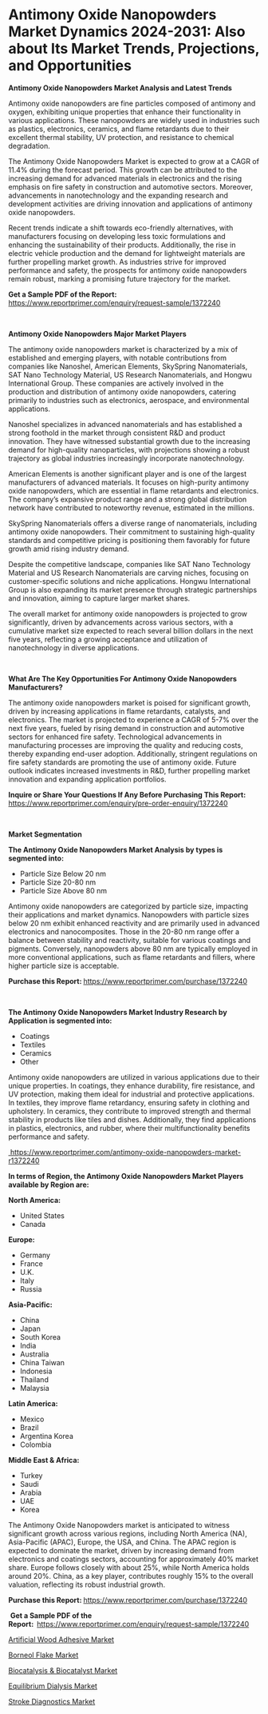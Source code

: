 <p><h1>Antimony Oxide Nanopowders Market Dynamics 2024-2031: Also about Its Market Trends, Projections, and Opportunities</h1></p><p><strong>Antimony Oxide Nanopowders Market Analysis and Latest Trends</strong></p>
<p><p>Antimony oxide nanopowders are fine particles composed of antimony and oxygen, exhibiting unique properties that enhance their functionality in various applications. These nanopowders are widely used in industries such as plastics, electronics, ceramics, and flame retardants due to their excellent thermal stability, UV protection, and resistance to chemical degradation.</p><p>The Antimony Oxide Nanopowders Market is expected to grow at a CAGR of 11.4% during the forecast period. This growth can be attributed to the increasing demand for advanced materials in electronics and the rising emphasis on fire safety in construction and automotive sectors. Moreover, advancements in nanotechnology and the expanding research and development activities are driving innovation and applications of antimony oxide nanopowders.</p><p>Recent trends indicate a shift towards eco-friendly alternatives, with manufacturers focusing on developing less toxic formulations and enhancing the sustainability of their products. Additionally, the rise in electric vehicle production and the demand for lightweight materials are further propelling market growth. As industries strive for improved performance and safety, the prospects for antimony oxide nanopowders remain robust, marking a promising future trajectory for the market.</p></p>
<p><strong>Get a Sample PDF of the Report:&nbsp;</strong> <a href="https://www.reportprimer.com/enquiry/request-sample/1372240">https://www.reportprimer.com/enquiry/request-sample/1372240</a></p>
<p>&nbsp;</p>
<p><strong>Antimony Oxide Nanopowders Major Market Players</strong></p>
<p><p>The antimony oxide nanopowders market is characterized by a mix of established and emerging players, with notable contributions from companies like Nanoshel, American Elements, SkySpring Nanomaterials, SAT Nano Technology Material, US Research Nanomaterials, and Hongwu International Group. These companies are actively involved in the production and distribution of antimony oxide nanopowders, catering primarily to industries such as electronics, aerospace, and environmental applications.</p><p>Nanoshel specializes in advanced nanomaterials and has established a strong foothold in the market through consistent R&D and product innovation. They have witnessed substantial growth due to the increasing demand for high-quality nanoparticles, with projections showing a robust trajectory as global industries increasingly incorporate nanotechnology.</p><p>American Elements is another significant player and is one of the largest manufacturers of advanced materials. It focuses on high-purity antimony oxide nanopowders, which are essential in flame retardants and electronics. The company’s expansive product range and a strong global distribution network have contributed to noteworthy revenue, estimated in the millions.</p><p>SkySpring Nanomaterials offers a diverse range of nanomaterials, including antimony oxide nanopowders. Their commitment to sustaining high-quality standards and competitive pricing is positioning them favorably for future growth amid rising industry demand.</p><p>Despite the competitive landscape, companies like SAT Nano Technology Material and US Research Nanomaterials are carving niches, focusing on customer-specific solutions and niche applications. Hongwu International Group is also expanding its market presence through strategic partnerships and innovation, aiming to capture larger market shares.</p><p>The overall market for antimony oxide nanopowders is projected to grow significantly, driven by advancements across various sectors, with a cumulative market size expected to reach several billion dollars in the next five years, reflecting a growing acceptance and utilization of nanotechnology in diverse applications.</p></p>
<p>&nbsp;</p>
<p><strong>What Are The Key Opportunities For Antimony Oxide Nanopowders Manufacturers?</strong></p>
<p><p>The antimony oxide nanopowders market is poised for significant growth, driven by increasing applications in flame retardants, catalysts, and electronics. The market is projected to experience a CAGR of 5-7% over the next five years, fueled by rising demand in construction and automotive sectors for enhanced fire safety. Technological advancements in manufacturing processes are improving the quality and reducing costs, thereby expanding end-user adoption. Additionally, stringent regulations on fire safety standards are promoting the use of antimony oxide. Future outlook indicates increased investments in R&D, further propelling market innovation and expanding application portfolios.</p></p>
<p><strong>Inquire or Share Your Questions If Any Before Purchasing This Report:</strong> <a href="https://www.reportprimer.com/enquiry/pre-order-enquiry/1372240">https://www.reportprimer.com/enquiry/pre-order-enquiry/1372240</a></p>
<p>&nbsp;</p>
<p><strong>Market Segmentation</strong></p>
<p><strong>The Antimony Oxide Nanopowders Market Analysis by types is segmented into:</strong></p>
<p><ul><li>Particle Size Below 20 nm</li><li>Particle Size 20-80 nm</li><li>Particle Size Above 80 nm</li></ul></p>
<p><p>Antimony oxide nanopowders are categorized by particle size, impacting their applications and market dynamics. Nanopowders with particle sizes below 20 nm exhibit enhanced reactivity and are primarily used in advanced electronics and nanocomposites. Those in the 20-80 nm range offer a balance between stability and reactivity, suitable for various coatings and pigments. Conversely, nanopowders above 80 nm are typically employed in more conventional applications, such as flame retardants and fillers, where higher particle size is acceptable.</p></p>
<p><strong>Purchase this Report:&nbsp;</strong><a href="https://www.reportprimer.com/purchase/1372240">https://www.reportprimer.com/purchase/1372240</a></p>
<p>&nbsp;</p>
<p><strong>The Antimony Oxide Nanopowders Market Industry Research by Application is segmented into:</strong></p>
<p><ul><li>Coatings</li><li>Textiles</li><li>Ceramics</li><li>Other</li></ul></p>
<p><p>Antimony oxide nanopowders are utilized in various applications due to their unique properties. In coatings, they enhance durability, fire resistance, and UV protection, making them ideal for industrial and protective applications. In textiles, they improve flame retardancy, ensuring safety in clothing and upholstery. In ceramics, they contribute to improved strength and thermal stability in products like tiles and dishes. Additionally, they find applications in plastics, electronics, and rubber, where their multifunctionality benefits performance and safety.</p></p>
<p><a href="https://www.reportprimer.com/antimony-oxide-nanopowders-market-r1372240">&nbsp;https://www.reportprimer.com/antimony-oxide-nanopowders-market-r1372240</a></p>
<p><strong>In terms of Region, the Antimony Oxide Nanopowders Market Players available by Region are:</strong></p>
<p>
    <p> <strong> North America: </strong>
        <ul>
            <li>United States</li>
            <li>Canada</li>
        </ul>
        </p> 
    <p> <strong> Europe: </strong>
        <ul>
            <li>Germany</li>
            <li>France</li>
            <li>U.K.</li>
            <li>Italy</li>
            <li>Russia</li>
        </ul>
        </p> 
    <p> <strong> Asia-Pacific: </strong>
        <ul>
            <li>China</li>
            <li>Japan</li>
            <li>South Korea</li>
            <li>India</li>
            <li>Australia</li>
            <li>China Taiwan</li>
            <li>Indonesia</li>
            <li>Thailand</li>
            <li>Malaysia</li>
        </ul>
        </p> 
    <p> <strong> Latin America: </strong>
        <ul>
            <li>Mexico</li>
            <li>Brazil</li>
            <li>Argentina Korea</li>
            <li>Colombia</li>
        </ul>
        </p> 
    <p> <strong> Middle East & Africa: </strong>
        <ul>
            <li>Turkey</li>
            <li>Saudi</li>
            <li>Arabia</li>
            <li>UAE</li>
            <li>Korea</li>
        </ul>
    </p>
    </p>
<p><p>The Antimony Oxide Nanopowders market is anticipated to witness significant growth across various regions, including North America (NA), Asia-Pacific (APAC), Europe, the USA, and China. The APAC region is expected to dominate the market, driven by increasing demand from electronics and coatings sectors, accounting for approximately 40% market share. Europe follows closely with about 25%, while North America holds around 20%. China, as a key player, contributes roughly 15% to the overall valuation, reflecting its robust industrial growth.</p></p>
<p><strong>Purchase this Report: </strong><a href="https://www.reportprimer.com/purchase/1372240">https://www.reportprimer.com/purchase/1372240</a></p>
<p>&nbsp;<strong>Get a Sample PDF of the Report:&nbsp;&nbsp;</strong><a href="https://www.reportprimer.com/enquiry/request-sample/1372240">https://www.reportprimer.com/enquiry/request-sample/1372240</a></p>
<p><strong></strong></p>
<p><p><a href="https://issuu.com/reportprime-2/docs/artificial-wood-adhesive-market-siz_80d503266b1164">Artificial Wood Adhesive Market</a></p><p><a href="https://issuu.com/reportprime-2/docs/borneol-flake-market-size-2030.pptx_53580ef7bcbc2a">Borneol Flake Market</a></p><p><a href="https://medium.com/@sanjidamahmud851/biocatalysis-biocatalyst-market-a-global-and-regional-analysis-focus-on-region-country-level-11f5b6080435">Biocatalysis & Biocatalyst Market</a></p><p><a href="https://www.linkedin.com/pulse/global-equilibrium-dialysis-market-trends-insights-growth-avzlc">Equilibrium Dialysis Market</a></p><p><a href="https://www.linkedin.com/pulse/global-stroke-diagnostics-market-size-trends-analysis-regional-v8vjc">Stroke Diagnostics Market</a></p></p>